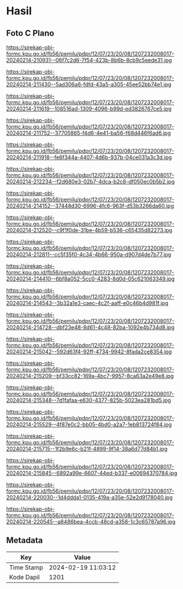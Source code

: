 # Hasil

## Foto C Plano

https://sirekap-obj-formc.kpu.go.id/fb56/pemilu/pdpr/12/07/23/20/08/1207232008017-20240214-210931--06f7c2d6-7f54-423b-8b6b-8cb9c5eede31.jpg

https://sirekap-obj-formc.kpu.go.id/fb56/pemilu/pdpr/12/07/23/20/08/1207232008017-20240214-211430--5ad306a6-fdfd-43a5-a305-45ee52bb74e1.jpg

https://sirekap-obj-formc.kpu.go.id/fb56/pemilu/pdpr/12/07/23/20/08/1207232008017-20240214-211619--108516ad-1309-4096-b99d-ed3826767ce5.jpg

https://sirekap-obj-formc.kpu.go.id/fb56/pemilu/pdpr/12/07/23/20/08/1207232008017-20240214-211752--37705865-f4d6-4e41-ba56-f68d446f6ad6.jpg

https://sirekap-obj-formc.kpu.go.id/fb56/pemilu/pdpr/12/07/23/20/08/1207232008017-20240214-211918--fe6f344a-4407-4d6b-937b-04ce031a3c3d.jpg

https://sirekap-obj-formc.kpu.go.id/fb56/pemilu/pdpr/12/07/23/20/08/1207232008017-20240214-212234--f2d680e3-02b7-4dca-b2c8-df050ec0b5b2.jpg

https://sirekap-obj-formc.kpu.go.id/fb56/pemilu/pdpr/12/07/23/20/08/1207232008017-20240214-214152--37448d30-6996-4fc6-963f-d53b3266da60.jpg

https://sirekap-obj-formc.kpu.go.id/fb56/pemilu/pdpr/12/07/23/20/08/1207232008017-20240214-212520--c9f1f0de-31be-4b59-b536-c65435d82273.jpg

https://sirekap-obj-formc.kpu.go.id/fb56/pemilu/pdpr/12/07/23/20/08/1207232008017-20240214-212811--cc5f35f0-4c34-4b66-950a-d907d4de7b77.jpg

https://sirekap-obj-formc.kpu.go.id/fb56/pemilu/pdpr/12/07/23/20/08/1207232008017-20240214-214410--6bf8a052-5cc0-4283-8d0d-05c621063349.jpg

https://sirekap-obj-formc.kpu.go.id/fb56/pemilu/pdpr/12/07/23/20/08/1207232008017-20240214-214543--3b32a1e3-caec-4c2f-aaff-e0c46b4d981f.jpg

https://sirekap-obj-formc.kpu.go.id/fb56/pemilu/pdpr/12/07/23/20/08/1207232008017-20240214-214728--dbf23e48-8d61-4c48-82ba-1092e4b734d8.jpg

https://sirekap-obj-formc.kpu.go.id/fb56/pemilu/pdpr/12/07/23/20/08/1207232008017-20240214-215042--592d63f4-92ff-4734-9942-8fada2ce8354.jpg

https://sirekap-obj-formc.kpu.go.id/fb56/pemilu/pdpr/12/07/23/20/08/1207232008017-20240214-215209--bf33cc82-169a-4bc7-9957-8ca63a2e49e8.jpg

https://sirekap-obj-formc.kpu.go.id/fb56/pemilu/pdpr/12/07/23/20/08/1207232008017-20240214-215348--7d1fafaa-e630-4377-825b-5023ea281bd5.jpg

https://sirekap-obj-formc.kpu.go.id/fb56/pemilu/pdpr/12/07/23/20/08/1207232008017-20240214-215529--4f87e0c2-bb05-4bd0-a2a7-1eb813724f84.jpg

https://sirekap-obj-formc.kpu.go.id/fb56/pemilu/pdpr/12/07/23/20/08/1207232008017-20240214-215715--1f2b9e6c-b21f-4899-9f14-38a6d77d84b1.jpg

https://sirekap-obj-formc.kpu.go.id/fb56/pemilu/pdpr/12/07/23/20/08/1207232008017-20240214-215845--6892a99e-6607-44ed-b337-e00694370784.jpg

https://sirekap-obj-formc.kpu.go.id/fb56/pemilu/pdpr/12/07/23/20/08/1207232008017-20240214-220030--1d4ddda1-0135-419a-a35e-52e2d9178040.jpg

https://sirekap-obj-formc.kpu.go.id/fb56/pemilu/pdpr/12/07/23/20/08/1207232008017-20240214-220545--a8486bea-4ccb-48cd-a356-1c3c65787a96.jpg


## Metadata

| Key        | Value               |
| ---------- | ------------------- |
| Time Stamp | 2024-02-19 11:03:12 |
| Kode Dapil | 1201                |



